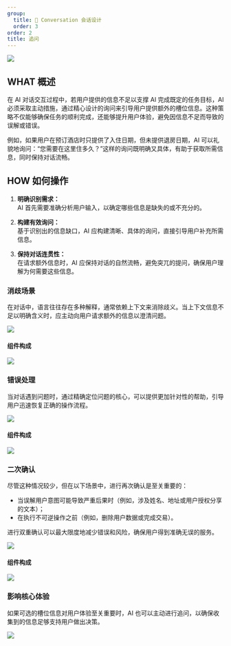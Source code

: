 ```yaml
---
group:
  title: 💭 Conversation 会话设计
  order: 3
order: 2
title: 追问
---
```


![](https://mdn.alipayobjects.com/huamei_iwk9zp/afts/img/A*BhgMQIcgCfUAAAAAAAAAAAAADgCCAQ/fmt.webp)

## WHAT 概述

在 AI 对话交互过程中，若用户提供的信息不足以支撑 AI 完成既定的任务目标，AI 必须采取主动措施，通过精心设计的询问来引导用户提供额外的槽位信息。这种策略不仅能够确保任务的顺利完成，还能够提升用户体验，避免因信息不足而导致的误解或错误。

例如，如果用户在预订酒店时只提供了入住日期，但未提供退房日期，AI 可以礼貌地询问：“您需要在这里住多久？”这样的询问既明确又具体，有助于获取所需信息，同时保持对话流畅。

## HOW 如何操作

1. **明确识别需求：**  
   AI 首先需要准确分析用户输入，以确定哪些信息是缺失的或不充分的。

2. **构建有效询问：**  
   基于识别出的信息缺口，AI 应构建清晰、具体的询问，直接引导用户补充所需信息。

3. **保持对话连贯性：**  
   在请求额外信息时，AI 应保持对话的自然流畅，避免突兀的提问，确保用户理解为何需要这些信息。

### 消歧场景

在对话中，语言往往存在多种解释，通常依赖上下文来消除歧义。当上下文信息不足以明确含义时，应主动向用户请求额外的信息以澄清问题。

![](https://mdn.alipayobjects.com/huamei_iwk9zp/afts/img/A*D2ntT7HfxeIAAAAAAAAAAAAADgCCAQ/fmt.webp)

#### 组件构成

![](https://mdn.alipayobjects.com/huamei_iwk9zp/afts/img/A*dW_WRphl1w8AAAAAAAAAAAAADgCCAQ/fmt.webp)

### 错误处理

当对话遇到问题时，通过精确定位问题的核心，可以提供更加针对性的帮助，引导用户迅速恢复正确的操作流程。

![](https://mdn.alipayobjects.com/huamei_iwk9zp/afts/img/A*mKI4QJKDLEwAAAAAAAAAAAAADgCCAQ/fmt.webp)

#### 组件构成

![](https://mdn.alipayobjects.com/huamei_iwk9zp/afts/img/A*ALVHQ4SVycsAAAAAAAAAAAAADgCCAQ/fmt.webp)

### 二次确认

尽管这种情况较少，但在以下场景中，进行再次确认是至关重要的：

- 当误解用户意图可能导致严重后果时（例如，涉及姓名、地址或用户授权分享的文本）；
- 在执行不可逆操作之前（例如，删除用户数据或完成交易）。

进行双重确认可以最大限度地减少错误和风险，确保用户得到准确无误的服务。

![](https://mdn.alipayobjects.com/huamei_iwk9zp/afts/img/A*DGmNTpLDwf4AAAAAAAAAAAAADgCCAQ/fmt.webp)

#### 组件构成

![](https://mdn.alipayobjects.com/huamei_iwk9zp/afts/img/A*rybpRpR5W_gAAAAAAAAAAAAADgCCAQ/fmt.webp)

### 影响核心体验

如果可选的槽位信息对用户体验至关重要时，AI 也可以主动进行追问，以确保收集到的信息足够支持用户做出决策。

![](https://mdn.alipayobjects.com/huamei_iwk9zp/afts/img/A*8lGGTJP2bw0AAAAAAAAAAAAADgCCAQ/fmt.webp)
